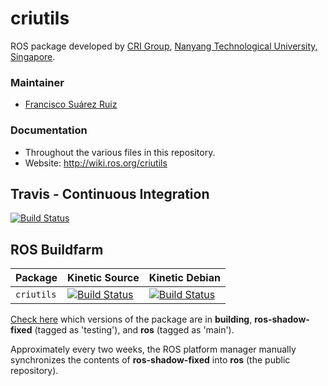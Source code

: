 # criutils
ROS package developed by [CRI Group](http://www.ntu.edu.sg/home/cuong/),
[Nanyang Technological University, Singapore](http://www.ntu.edu.sg).

### Maintainer
* [Francisco Suárez Ruiz](http://fsuarez6.github.io)

### Documentation
* Throughout the various files in this repository.
* Website: http://wiki.ros.org/criutils

## Travis - Continuous Integration

[![Build Status](https://travis-ci.org/crigroup/criutils.svg?branch=master)](https://travis-ci.org/crigroup/criutils)

## ROS Buildfarm

Package | Kinetic Source | Kinetic Debian
------- | -------------- | --------------
`criutils` | [![Build Status](http://build.ros.org/buildStatus/icon?job=Ksrc_uX__criutils__ubuntu_xenial__source)](http://build.ros.org/job/Ksrc_uX__criutils__ubuntu_xenial__source/) | [![Build Status](http://build.ros.org/buildStatus/icon?job=Kbin_uX64__criutils__ubuntu_xenial_amd64__binary)](http://build.ros.org/job/Kbin_uX64__criutils__ubuntu_xenial_amd64__binary/)

[Check
here](http://repositories.ros.org/status_page/ros_kinetic_default.html?q=criutils)
which versions of the package are in **building**, **ros-shadow-fixed**
(tagged as 'testing'), and **ros** (tagged as 'main').

Approximately every two weeks, the ROS platform manager manually synchronizes
the contents of **ros-shadow-fixed** into **ros** (the public repository).
